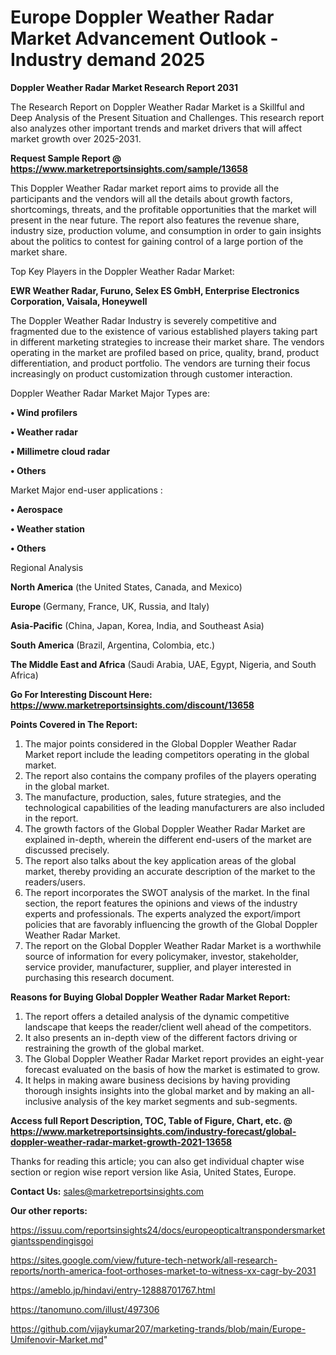 # Europe Doppler Weather Radar Market Advancement Outlook - Industry demand 2025

<strong>Doppler Weather Radar Market Research Report 2031</strong>

The Research Report on Doppler Weather Radar Market is a Skillful and Deep Analysis of the Present Situation and Challenges. This research report also analyzes other important trends and market drivers that will affect market growth over 2025-2031.

<strong>Request Sample Report @ <a href=https://www.marketreportsinsights.com/sample/13658>https://www.marketreportsinsights.com/sample/13658</a></strong>

This Doppler Weather Radar market report aims to provide all the participants and the vendors will all the details about growth factors, shortcomings, threats, and the profitable opportunities that the market will present in the near future. The report also features the revenue share, industry size, production volume, and consumption in order to gain insights about the politics to contest for gaining control of a large portion of the market share.

Top Key Players in the Doppler Weather Radar Market:

<strong>EWR Weather Radar, Furuno, Selex ES GmbH, Enterprise Electronics Corporation, Vaisala, Honeywell</strong>

The Doppler Weather Radar Industry is severely competitive and fragmented due to the existence of various established players taking part in different marketing strategies to increase their market share. The vendors operating in the market are profiled based on price, quality, brand, product differentiation, and product portfolio. The vendors are turning their focus increasingly on product customization through customer interaction.

Doppler Weather Radar Market Major Types are:

<strong>• Wind profilers

• Weather radar

• Millimetre cloud radar

• Others</strong>

Market Major end-user applications :

<strong>• Aerospace

• Weather station

• Others</strong>

Regional Analysis

</u><strong><b>North America</b></strong> (the United States, Canada, and Mexico)

<strong><b>Europe </b></strong>(Germany, France, UK, Russia, and Italy)

<strong><b>Asia-Pacific</b></strong> (China, Japan, Korea, India, and Southeast Asia)

<strong><b>South America</b></strong> (Brazil, Argentina, Colombia, etc.)

<strong><b>The Middle East and Africa</b></strong> (Saudi Arabia, UAE, Egypt, Nigeria, and South Africa)

<strong>Go For Interesting Discount Here: <a href=https://www.marketreportsinsights.com/discount/13658>https://www.marketreportsinsights.com/discount/13658</a></strong>

<strong>Points Covered in The Report:</strong>
<ol>
  <li>The major points considered in the Global Doppler Weather Radar Market report include the leading competitors operating in the global market.</li>
  <li>The report also contains the company profiles of the players operating in the global market.</li>
  <li>The manufacture, production, sales, future strategies, and the technological capabilities of the leading manufacturers are also included in the report.</li>
  <li>The growth factors of the Global Doppler Weather Radar Market are explained in-depth, wherein the different end-users of the market are discussed precisely.</li>
  <li>The report also talks about the key application areas of the global market, thereby providing an accurate description of the market to the readers/users.</li>
  <li>The report incorporates the SWOT analysis of the market. In the final section, the report features the opinions and views of the industry experts and professionals. The experts analyzed the export/import policies that are favorably influencing the growth of the Global Doppler Weather Radar Market.</li>
  <li>The report on the Global Doppler Weather Radar Market is a worthwhile source of information for every policymaker, investor, stakeholder, service provider, manufacturer, supplier, and player interested in purchasing this research document.</li>
</ol>
<strong>Reasons for Buying Global Doppler Weather Radar Market Report:</strong>

<ol>
  <li>The report offers a detailed analysis of the dynamic competitive landscape that keeps the reader/client well ahead of the competitors.</li>
  <li>It also presents an in-depth view of the different factors driving or restraining the growth of the global market.</li>
  <li>The Global Doppler Weather Radar Market report provides an eight-year forecast evaluated on the basis of how the market is estimated to grow.</li>
  <li>It helps in making aware business decisions by having providing thorough insights insights into the global market and by making an all-inclusive analysis of the key market segments and sub-segments.</li>
</ol>
<strong>Access full Report Description, TOC, Table of Figure, Chart, etc. @ <a href=https://www.marketreportsinsights.com/industry-forecast/global-doppler-weather-radar-market-growth-2021-13658>https://www.marketreportsinsights.com/industry-forecast/global-doppler-weather-radar-market-growth-2021-13658</a></strong>


Thanks for reading this article; you can also get individual chapter wise section or region wise report version like Asia, United States, Europe.

<strong>Contact Us:</strong>
sales@marketreportsinsights.com

<strong>Our other reports:</strong>

<a href=https://issuu.com/reportsinsights24/docs/europeopticaltranspondersmarketgiantsspendingisgoi>https://issuu.com/reportsinsights24/docs/europeopticaltranspondersmarketgiantsspendingisgoi</a>

<a href=https://sites.google.com/view/future-tech-network/all-research-reports/north-america-foot-orthoses-market-to-witness-xx-cagr-by-2031>https://sites.google.com/view/future-tech-network/all-research-reports/north-america-foot-orthoses-market-to-witness-xx-cagr-by-2031</a>

<a href=https://ameblo.jp/hindavi/entry-12888701767.html>https://ameblo.jp/hindavi/entry-12888701767.html</a>

<a href=https://tanomuno.com/illust/497306>https://tanomuno.com/illust/497306</a>

<a href=https://github.com/vijaykumar207/marketing-trands/blob/main/Europe-Umifenovir-Market.md>https://github.com/vijaykumar207/marketing-trands/blob/main/Europe-Umifenovir-Market.md</a>"

